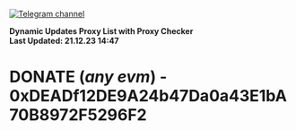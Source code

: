 [![Telegram channel](https://img.shields.io/endpoint?url=https://runkit.io/damiankrawczyk/telegram-badge/branches/master?url=https://t.me/n4z4v0d)](https://t.me/n4z4v0d) 

**Dynamic Updates Proxy List with Proxy Checker**  
**Last Updated: 21.12.23 14:47**

# DONATE (_any evm_) - 0xDEADf12DE9A24b47Da0a43E1bA70B8972F5296F2
